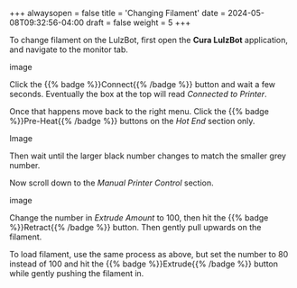 +++
alwaysopen = false
title = 'Changing Filament'
date = 2024-05-08T09:32:56-04:00
draft = false
weight = 5
+++

To change filament on the LulzBot, first open the **Cura LulzBot** application, and navigate to the monitor tab.

image

Click the {{% badge %}}Connect{{% /badge %}} button and wait a few seconds. Eventually the box at the top will read *Connected to Printer*.

Once that happens move back to the right menu. Click the {{% badge %}}Pre-Heat{{% /badge %}} buttons on the *Hot End* section only.

Image

Then wait until the larger black number changes to match the smaller grey number.

Now scroll down to the *Manual Printer Control* section.

image

Change the number in *Extrude Amount* to 100, then hit the {{% badge %}}Retract{{% /badge %}} button. Then gently pull upwards on the filament.

To load filament, use the same process as above, but set the number to 80 instead of 100 and hit the {{% badge %}}Extrude{{% /badge %}} button while gently pushing the filament in.